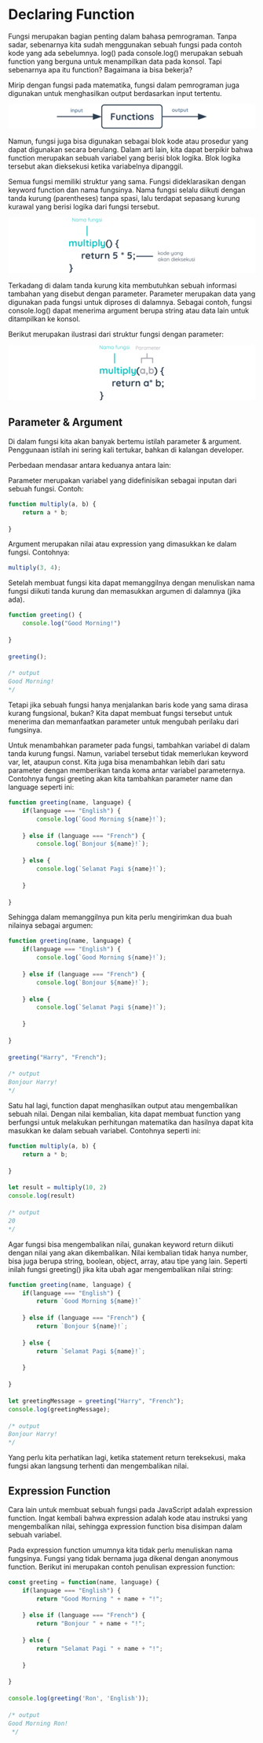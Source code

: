 # Declaring Function

Fungsi merupakan bagian penting dalam bahasa pemrograman. Tanpa sadar, sebenarnya kita sudah
menggunakan sebuah fungsi pada contoh kode yang ada sebelumnya. log() pada console.log() merupakan
sebuah function yang berguna untuk menampilkan data pada konsol. Tapi sebenarnya apa itu function?
Bagaimana ia bisa bekerja?

Mirip dengan fungsi pada matematika, fungsi dalam pemrograman juga digunakan untuk menghasilkan output
berdasarkan input tertentu.

![function](img/1.png)

Namun, fungsi juga bisa digunakan sebagai blok kode atau prosedur yang dapat digunakan secara
berulang. Dalam arti lain, kita dapat berpikir bahwa function merupakan sebuah variabel yang berisi
blok logika. Blok logika tersebut akan dieksekusi ketika variabelnya dipanggil.

Semua fungsi memiliki struktur yang sama. Fungsi dideklarasikan dengan keyword function dan nama
fungsinya. Nama fungsi selalu diikuti dengan tanda kurung (parentheses) tanpa spasi, lalu terdapat
sepasang kurung kurawal yang berisi logika dari fungsi tersebut.

![img2](img/2.png)

Terkadang di dalam tanda kurung kita membutuhkan sebuah informasi tambahan yang disebut dengan
parameter. Parameter merupakan data yang digunakan pada fungsi untuk diproses di dalamnya. Sebagai
contoh, fungsi console.log() dapat menerima argument berupa string atau data lain untuk ditampilkan
ke konsol.

Berikut merupakan ilustrasi dari struktur fungsi dengan parameter:

![img3](img/3.png)

## Parameter & Argument

Di dalam fungsi kita akan banyak bertemu istilah parameter & argument. Penggunaan istilah ini
sering kali tertukar, bahkan di kalangan developer.

Perbedaan mendasar antara keduanya antara lain:

Parameter merupakan variabel yang didefinisikan sebagai inputan dari sebuah fungsi. Contoh:

```javascript
function multiply(a, b) {
    return a * b;

}
```

Argument merupakan nilai atau expression yang dimasukkan ke dalam fungsi. Contohnya:

```javascript
multiply(3, 4);
```

Setelah membuat fungsi kita dapat memanggilnya dengan menuliskan nama fungsi diikuti tanda kurung
dan memasukkan argumen di dalamnya (jika ada).

```javascript
function greeting() {
    console.log("Good Morning!")

}

greeting();

/* output
Good Morning!
*/
```

Tetapi jika sebuah fungsi hanya menjalankan baris kode yang sama dirasa kurang fungsional, bukan?
Kita dapat membuat fungsi tersebut untuk menerima dan memanfaatkan parameter untuk mengubah
perilaku dari fungsinya.

Untuk menambahkan parameter pada fungsi, tambahkan variabel di dalam tanda kurung fungsi. Namun,
variabel tersebut tidak memerlukan keyword var, let, ataupun const. Kita juga bisa menambahkan
lebih dari satu parameter dengan memberikan tanda koma antar variabel parameternya. Contohnya
fungsi greeting akan kita tambahkan parameter name dan language seperti ini:

```javascript
function greeting(name, language) {
	if(language === "English") {
        console.log(`Good Morning ${name}!`);
    
	} else if (language === "French") {
        console.log(`Bonjour ${name}!`);
    
	} else {
        console.log(`Selamat Pagi ${name}!`);
    
	}

}
```

Sehingga dalam memanggilnya pun kita perlu mengirimkan dua buah nilainya sebagai argumen:

```javascript
function greeting(name, language) {
	if(language === "English") {
        console.log(`Good Morning ${name}!`);
    
	} else if (language === "French") {
        console.log(`Bonjour ${name}!`);
    
	} else {
        console.log(`Selamat Pagi ${name}!`);
    
	}

}

greeting("Harry", "French");

/* output
Bonjour Harry!
*/
```

Satu hal lagi, function dapat menghasilkan output atau mengembalikan sebuah nilai. Dengan nilai
kembalian, kita dapat membuat function yang berfungsi untuk melakukan perhitungan matematika dan
hasilnya dapat kita masukkan ke dalam sebuah variabel. Contohnya seperti ini:


```javascript
function multiply(a, b) {
    return a * b;

}

let result = multiply(10, 2)
console.log(result)

/* output
20
*/
```

Agar fungsi bisa mengembalikan nilai, gunakan keyword return diikuti dengan nilai yang akan
dikembalikan. Nilai kembalian tidak hanya number, bisa juga berupa string, boolean, object, array,
atau tipe yang lain. Seperti inilah fungsi greeting() jika kita ubah agar mengembalikan nilai
string:

```javascript
function greeting(name, language) {
	if(language === "English") {
        return `Good Morning ${name}!`
    
	} else if (language === "French") {
        return `Bonjour ${name}!`;
    
	} else {
        return `Selamat Pagi ${name}!`;
    
	}

}

let greetingMessage = greeting("Harry", "French");
console.log(greetingMessage);

/* output
Bonjour Harry!
*/
```

Yang perlu kita perhatikan lagi, ketika statement return tereksekusi, maka fungsi akan langsung
terhenti dan mengembalikan nilai.


## Expression Function

Cara lain untuk membuat sebuah fungsi pada JavaScript adalah expression function. Ingat kembali
bahwa expression adalah kode atau instruksi yang mengembalikan nilai, sehingga expression function
bisa disimpan dalam sebuah variabel.

Pada expression function umumnya kita tidak perlu menuliskan nama fungsinya. Fungsi yang tidak
bernama juga dikenal dengan anonymous function. Berikut ini merupakan contoh penulisan expression
function:

```javascript
const greeting = function(name, language) {
	if(language === "English") {
        return "Good Morning " + name + "!";
    
	} else if (language === "French") {
        return "Bonjour " + name + "!";
    
	} else {
        return "Selamat Pagi " + name + "!";
    
	}

}

console.log(greeting('Ron', 'English'));

/* output
Good Morning Ron!
 */
```











